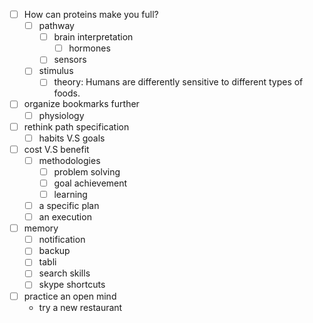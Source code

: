 - [ ] How can proteins make you full?
	- [ ] pathway
		- [ ] brain interpretation
			- [ ] hormones
		- [ ] sensors
	- [ ] stimulus
		- [ ] theory: Humans are differently sensitive to different types of foods.
- [ ] organize bookmarks further
	- [ ] physiology
- [ ] rethink path specification
	- [ ] habits V.S goals
- [ ] cost V.S benefit
	- [ ] methodologies
		- [ ] problem solving
		- [ ] goal achievement
		- [ ] learning
	- [ ] a specific plan
	- [ ] an execution
- [ ] memory
	- [ ] notification
	- [ ] backup
	- [ ] tabli
	- [ ] search skills
	- [ ] skype shortcuts
- [ ] practice an open mind
	- try a new restaurant
<!--stackedit_data:
eyJoaXN0b3J5IjpbLTU0MzIxODU0N119
-->